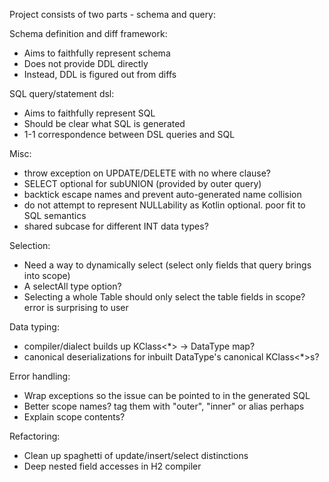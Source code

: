 Project consists of two parts - schema and query:

Schema definition and diff framework:

* Aims to faithfully represent schema
* Does not provide DDL directly
* Instead, DDL is figured out from diffs 

SQL query/statement dsl:

* Aims to faithfully represent SQL
* Should be clear what SQL is generated
* 1-1 correspondence between DSL queries and SQL

Misc:
 
* throw exception on UPDATE/DELETE with no where clause?
* SELECT optional for subUNION (provided by outer query)
* backtick escape names and prevent auto-generated name collision
* do not attempt to represent NULLability as Kotlin optional. poor fit to SQL semantics
* shared subcase for different INT data types?

Selection:
* Need a way to dynamically select (select only fields that query brings into scope)
* A selectAll type option?
* Selecting a whole Table should only select the table fields in scope? error is surprising to user

Data typing:
 
* compiler/dialect builds up KClass<*> -> DataType map?
* canonical deserializations for inbuilt DataType's canonical KClass<*>s?

Error handling:

* Wrap exceptions so the issue can be pointed to in the generated SQL
* Better scope names? tag them with "outer", "inner" or alias perhaps
* Explain scope contents?

Refactoring:
* Clean up spaghetti of update/insert/select distinctions
* Deep nested field accesses in H2 compiler